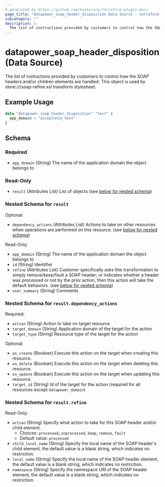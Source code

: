 ```yaml
---
# generated by https://github.com/hashicorp/terraform-plugin-docs
page_title: "datapower_soap_header_disposition Data Source - terraform-provider-datapower"
subcategory: ""
description: |-
  The list of instructions provided by customers to control how the SOAP headers and/or children elements are handled. This object is used by store:///soap-refine.xsl transform stylesheet.
---
```


# datapower_soap_header_disposition (Data Source)

The list of instructions provided by customers to control how the SOAP headers and/or children elements are handled. This object is used by store:///soap-refine.xsl transform stylesheet.

## Example Usage

```terraform
data "datapower_soap_header_disposition" "test" {
  app_domain = "acceptance_test"
}
```

<!-- schema generated by tfplugindocs -->
## Schema

### Required

- `app_domain` (String) The name of the application domain the object belongs to

### Read-Only

- `result` (Attributes List) List of objects (see [below for nested schema](#nestedatt--result))

<a id="nestedatt--result"></a>
### Nested Schema for `result`

Optional:

- `dependency_actions` (Attributes List) Actions to take on other resources when operations are performed on this resource. (see [below for nested schema](#nestedatt--result--dependency_actions))

Read-Only:

- `app_domain` (String) The name of the application domain the object belongs to
- `id` (String) Identifier
- `refine` (Attributes List) Customer specifically asks this transformation to simply remove/keep/fault a SOAP header; or indicates whether a header was processed or not by the prior action, then this action will take the default behaviors. (see [below for nested schema](#nestedatt--result--refine))
- `user_summary` (String) Comments

<a id="nestedatt--result--dependency_actions"></a>
### Nested Schema for `result.dependency_actions`

Required:

- `action` (String) Action to take on target resource
- `target_domain` (String) Application domain of the target for the action
- `target_type` (String) Resource type of the target for the action

Optional:

- `on_create` (Boolean) Execute this action on the target when creating this resource.
- `on_delete` (Boolean) Execute this action on the target when deleting this resource.
- `on_update` (Boolean) Execute this action on the target when updating this resource.
- `target_id` (String) Id of the target for the action (required for all resources except `datapower_domain`)


<a id="nestedatt--result--refine"></a>
### Nested Schema for `result.refine`

Read-Only:

- `action` (String) Specify what action to take for this SOAP header and/or child element.
  - Choices: `processed`, `unprocessed`, `keep`, `remove`, `fault`
  - Default value: `processed`
- `child_local_name` (String) Specify the local name of the SOAP header's child element, the default value is a blank string, which indicates no restriction.
- `local_name` (String) Specify the local name of the SOAP header element, the default value is a blank string, which indicates no restriction.
- `namespace` (String) Specify the namespace URI of the SOAP header element, the default value is a blank string, which indicates no restriction.
